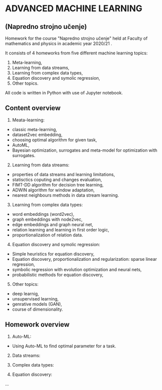 # ADVANCED MACHINE LEARNING
## (Napredno strojno učenje)

Homework for the course "Napredno strojno učenje" held at Faculty of mathematics and physics in academic year 2020/21 .

It consists of 4 homeworks from five different machine learning topics:

1. Meta-learning,
2. Learning from data streams,
3. Learning from complex data types,
4. Equation discovery and symolic regression,
5. Other topics.

All code is written in Python with use of Jupyter notebook.


## Content overview

1. Meata-learning:
  - classic meta-learning,
  - dataset2vec embedding,
  - choosing optimal algorithm for given task,
  - AutoML,
  - Bayesian optimization, surrogates and meta-model for optimization with surrogates.

2. Learning from data streams:
  - properties of data streams and learning limitations,
  - statisctics coputing and changes evaluation,
  - FIMT-DD algorithm for decision tree learning,
  - ADWIN algorithm for window adaptation,
  - nearest neighbours methods in data stream learning.

3. Learning from complex data types:
  - word embeddings (word2vec),
  - graph embeddings with node2vec,
  - edge embeddings and graph neural net,
  - relation learning and learning in first order logic,
  - proportionalization of relation data.

4. Equation discovery and symolic regression:
  - Simple heuristics for equation discovery,
  - Equation discovery, proportionalization and regularization: sparse linear regression,
  - symbolic regression with evolution optimization and neural nets,
  - probabilistic methods for equation discovery,

5. Other topics:
  - deep learnig,
  - unsupervised learning, 
  - genrative models (GAN),
  - course of dimensionality.



## Homework overview

1. Auto-ML:
  - Using Auto-ML to find optimal parameter for a task.

2. Data streams:

3. Complex data types:

4. Equation discovery:

...
